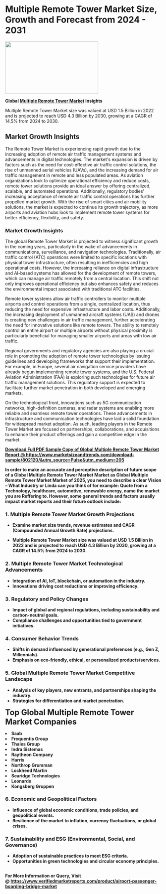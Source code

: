 <H1>Multiple Remote Tower Market Size, Growth and Forecast from 2024 - 2031</H1><img class="aligncenter size-medium wp-image-584254" src="https://thirdeyenews.in/wp-content/uploads/2024/09/Global-Market-Research-300x168.jpeg" alt="" width="300" height="168" /><p><strong>Global&nbsp;<a href="https://www.marketsizeandtrends.com/download-sample/802120/&amp;utm_source=Pulse&amp;utm_medium=205">Multiple Remote Tower Market</a> Insights</strong></p><p>Multiple Remote Tower Market size was valued at USD 1.5 Billion in 2022 and is projected to reach USD 4.3 Billion by 2030, growing at a CAGR of 14.5% from 2024 to 2030.</p><p><h2>Market Growth Insights</h2> <p>The Remote Tower Market is experiencing rapid growth due to the increasing adoption of remote air traffic management systems and advancements in digital technologies. The market's expansion is driven by factors such as the need for cost-effective air traffic control solutions, the rise of unmanned aerial vehicles (UAVs), and the increasing demand for air traffic management in remote and less populated areas. As aviation organizations look to optimize operational efficiency and reduce costs, remote tower solutions provide an ideal answer by offering centralized, scalable, and automated operations. Additionally, regulatory bodies' increasing acceptance of remote air traffic control operations has further propelled market growth. With the rise of smart cities and air mobility solutions, the market is expected to continue its growth trajectory, as more airports and aviation hubs look to implement remote tower systems for better efficiency, flexibility, and safety.</p> <p><strong><a href="#"></a></strong></p> <h3>Market Growth Insights</h3> <p>The global Remote Tower Market is projected to witness significant growth in the coming years, particularly in the wake of advancements in communications, surveillance, and navigation technologies. Traditionally, air traffic control (ATC) operations were limited to specific locations with physical tower infrastructure, often resulting in inefficiencies and high operational costs. However, the increasing reliance on digital infrastructure and AI-based systems has allowed for the development of remote towers, which can manage air traffic remotely from a central location. This shift not only improves operational efficiency but also enhances safety and reduces the environmental impact associated with traditional ATC facilities.</p> <p>Remote tower systems allow air traffic controllers to monitor multiple airports and control operations from a single, centralized location, thus reducing the need for expensive infrastructure and labor costs. Additionally, the increasing deployment of unmanned aircraft systems (UAS) and drones is creating new challenges in air traffic management, further accelerating the need for innovative solutions like remote towers. The ability to remotely control an entire airport or multiple airports without physical proximity is particularly beneficial for managing smaller airports and areas with low air traffic.</p> <p>Regional governments and regulatory agencies are also playing a crucial role in promoting the adoption of remote tower technologies by issuing guidelines and developing frameworks that support their implementation. For example, in Europe, several air navigation service providers have already begun implementing remote tower systems, and the U.S. Federal Aviation Administration (FAA) is exploring such technologies for future air traffic management solutions. This regulatory support is expected to facilitate further market penetration in both developed and emerging markets.</p> <p>On the technological front, innovations such as 5G communication networks, high-definition cameras, and radar systems are enabling more reliable and seamless remote tower operations. These advancements in infrastructure and communication technologies have laid a solid foundation for widespread market adoption. As such, leading players in the Remote Tower Market are focused on partnerships, collaborations, and acquisitions to enhance their product offerings and gain a competitive edge in the market.</p> <p><strong><a href="#"></p><p><span class=""><strong>Download Full PDF Sample Copy of Global Multiple Remote Tower Market Report</strong> @ <a href="https://www.marketsizeandtrends.com/download-sample/802120/&amp;utm_source=Pulse&amp;utm_medium=205" target="_blank">https://www.marketsizeandtrends.com/download-sample/802120/&amp;utm_source=Pulse&amp;utm_medium=205</a></span></p><p>In order to make an accurate and perceptive description of future scope of a Global&nbsp;Multiple Remote Tower Market Market as Global&nbsp;Multiple Remote Tower Market Market of 2025, you need to describe a clear Vision &ndash; What Industry or Linda can you think of for example: Quote from a Technology, healthcare, automotive, renewable energy, name the market you are Reffering to. However, some general trends and factors usually impact market reports and their future outlook include:</p><h3>1.&nbsp;<strong>Multiple Remote Tower Market Growth Projections</strong></h3><ul><li>Examine market size trends, revenue estimates and CAGR (Compounded Annual Growth Rate) projections.</li><li><p>Multiple Remote Tower Market size was valued at USD 1.5 Billion in 2022 and is projected to reach USD 4.3 Billion by 2030, growing at a CAGR of 14.5% from 2024 to 2030.</p></li></ul><h3>2.&nbsp;<strong>Multiple Remote Tower Market Technological Advancements</strong></h3><ul><li>Integration of AI, IoT, blockchain, or automation in the industry.</li><li>Innovations driving cost reductions or improving efficiency.</li></ul><h3>3.&nbsp;<strong>Regulatory and Policy Changes</strong></h3><ul><li>Impact of global and regional regulations, including sustainability and carbon-neutral goals.</li><li>Compliance challenges and opportunities tied to government initiatives.</li></ul><h3>4.&nbsp;<strong>Consumer Behavior Trends</strong></h3><ul><li>Shifts in demand influenced by generational preferences (e.g., Gen Z, Millennials).</li><li>Emphasis on eco-friendly, ethical, or personalized products/services.</li></ul><h3>5.&nbsp;<strong>Global Multiple Remote Tower Market Competitive Landscape</strong></h3><ul><li>Analysis of key players, new entrants, and partnerships shaping the industry.</li><li>Strategies for differentiation and market penetration.</li></ul><p data-pm-slice="1 1 []"><span style="color: inherit; font-family: inherit; font-size: 25px;">Top Global Multiple Remote Tower Market Companies</span></p><div class="" data-test-id=""><p><li>Saab</li><li> Frequentis Group</li><li> Thales Group</li><li> Indra Sistemas</li><li> Raytheon Company</li><li> Harris</li><li> Northrop Grumman</li><li> Lockheed Martin</li><li> Searidge Technologies</li><li> Leonardo</li><li> Kongsberg Gruppen</li></p></div><h3>6.&nbsp;<strong>Economic and Geopolitical Factors</strong></h3><ul><li>Influence of global economic conditions, trade policies, and geopolitical events.</li><li>Resilience of the market to inflation, currency fluctuations, or global crises.</li></ul><h3>7.&nbsp;<strong>Sustainability and ESG (Environmental, Social, and Governance)</strong></h3><ul><li>Adoption of sustainable practices to meet ESG criteria.</li><li>Opportunities in green technologies and circular economy principles.</li></ul><h2><strong style="font-size: 14px;">For More Information or Query, Visit @&nbsp;</strong><a style="background-color: #ffffff; font-size: 14px;" href="https://www.marketsizeandtrends.com/report/multiple-remote-tower-market/" target="_blank">https://www.verifiedmarketreports.com/product/airport-passenger-boarding-bridge-market</a></h2>

